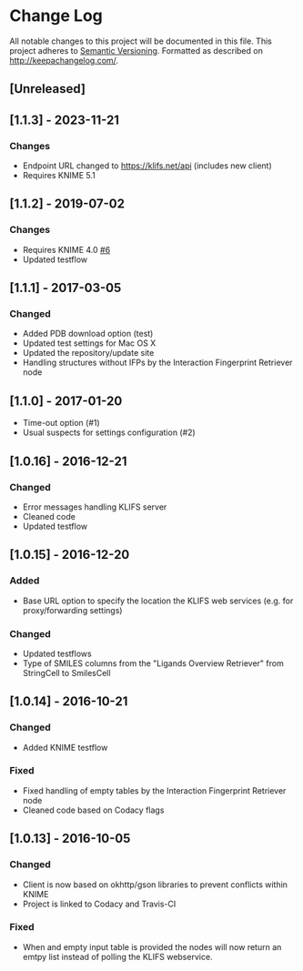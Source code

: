 # Change Log
All notable changes to this project will be documented in this file.
This project adheres to [Semantic Versioning](http://semver.org/).
Formatted as described on http://keepachangelog.com/.

## [Unreleased]

## [1.1.3] - 2023-11-21

### Changes

- Endpoint URL changed to https://klifs.net/api (includes new client)
- Requires KNIME 5.1

## [1.1.2] - 2019-07-02

### Changes

- Requires KNIME 4.0 [#6](https://github.com/3D-e-Chem/knime-klifs/issues/6)
- Updated testflow

## [1.1.1] - 2017-03-05

### Changed
- Added PDB download option (test)
- Updated test settings for Mac OS X
- Updated the repository/update site
- Handling structures without IFPs by the Interaction Fingerprint Retriever node

## [1.1.0] - 2017-01-20
- Time-out option (#1)
- Usual suspects for settings configuration (#2)

## [1.0.16] - 2016-12-21

### Changed
- Error messages handling KLIFS server
- Cleaned code
- Updated testflow

## [1.0.15] - 2016-12-20

### Added
- Base URL option to specify the location the KLIFS web services (e.g. for proxy/forwarding settings)

### Changed
- Updated testflows
- Type of SMILES columns from the "Ligands Overview Retriever" from StringCell to SmilesCell

## [1.0.14] - 2016-10-21

### Changed

- Added KNIME testflow

### Fixed

- Fixed handling of empty tables by the Interaction Fingerprint Retriever node
- Cleaned code based on Codacy flags

## [1.0.13] - 2016-10-05

### Changed

- Client is now based on okhttp/gson libraries to prevent conflicts within KNIME
- Project is linked to Codacy and Travis-CI

### Fixed

- When and empty input table is provided the nodes will now return an emtpy list instead of polling the KLIFS webservice.
